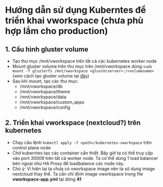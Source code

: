 # Hướng dẫn sử dụng Kuberntes để triển khai vworkspace (chưa phù hợp lắm cho production)

## 1. Cấu hình gluster volume
- Tạo thư mục /mnt/vworkspace trên tất cả các kubernetes worker node
- Mount gluster volume trên thư mục trên /mnt/vworkspace dùng `sudo mount -f glusterfs /mnt/vworkspace <glusterserver>:/<volumename>` (xem cách tạo gluster volume tại [đây](https://docs.gluster.org/en/latest/Quick-Start-Guide/Quickstart/)) 
- Sau khi mount, tạo các thư mục:
  + /mnt/vworkspace/db
  + /mnt/vworkspace/theme
  + /mnt/vworkspace/data
  + /mnt/vworkspace/custom_apps
  + /mnt/vworkspace/config

## 2. Triển khai vworkspace (nextcloud?) trên kubernetes
- Chạy câu lệnh `kubectl apply -f <path>/kubernetes-vworkspace` trên control plane node
- Chờ kuberntes tạo các container cần thiết. Bây giờ ta có thể truy cập vào port *30008* trên tất cả worker node. Ta có thể dùng 1 load balancer bên ngoài như HA Proxy để loadbalance các node này.
- Chú ý: Vì hiện tại ta chưa có vworkspace image nên ta sử dụng image nextcloud thay thế. Ta cần chỉ định image vworkspace trong file **vworkspace-app.yml** tại dòng **41**

